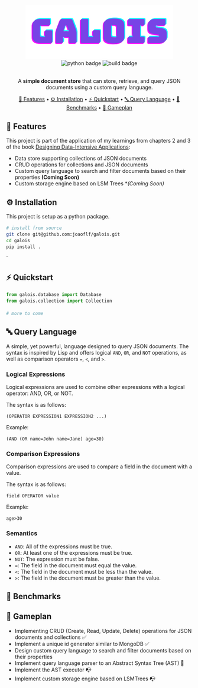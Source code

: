 <div align="center">
    <img alt="Galois Logo" src="./assets/galois.png" alt="Logo" width="400">
</div>
<div align="center">
    <img alt="python badge" src="https://img.shields.io/badge/python-3.10-blue.svg">
    <img alt="build badge" src="https://github.com/joaoflf/galois/actions/workflows/build.yml/badge.svg">
    </br></br>

A **simple document store** that can store, retrieve, and query JSON documents using a custom query language.

[🎯 Features](#-features) •
[⚙️ Installation](#️-installation) •
[⚡️ Quickstart](#️-quickstart) •
[🔤 Query Language](#-query-language) •
[🤖 Benchmarks](#-benchmarks) •
[🏈 Gameplan](#-gameplan)


</div>

## 🎯 Features

This project is part of the application of my learnings from chapters 2 and 3 of the  book [Designing Data-Intensive Applications](https://www.oreilly.com/library/view/designing-data-intensive-applications/9781491903063/):

* Data store supporting collections of JSON documents
* CRUD operations for collections and JSON documents
* Custom query language to search and filter documents based on their properties **(Coming Soon)**
* Custom storage engine based on LSM Trees **(Coming Soon)*
 

## ⚙️ Installation

This project is setup as a python package.
```bash
# install from source
git clone git@github.com:joaoflf/galois.git
cd galois 
pip install .
```
`
## ⚡️ Quickstart

```python
from galois.database import Database
from galois.collection import Collection

# more to come
```

## 🔤 Query Language
A simple, yet powerful, language designed to query JSON documents. The syntax is inspired by Lisp and offers logical `AND`, `OR`, and `NOT` operations, as well as comparison operators `=`, `<`, and `>`.

### Logical Expressions
Logical expressions are used to combine other expressions with a logical operator: AND, OR, or NOT.

The syntax is as follows:
```
(OPERATOR EXPRESSION1 EXPRESSION2 ...)
````

Example:
```
(AND (OR name=John name=Jane) age=30)
```

### Comparison Expressions
Comparison expressions are used to compare a field in the document with a value.

The syntax is as follows:
```
field OPERATOR value
```

Example:
```
age>30
```

### Semantics

* `AND`: All of the expressions must be true.
* `OR`: At least one of the expressions must be true.
* `NOT`: The expression must be false.
* `=`: The field in the document must equal the value.
* `<`: The field in the document must be less than the value.
* `>`: The field in the document must be greater than the value.

## 🤖 Benchmarks

## 🏈 Gameplan

* Implementing CRUD (Create, Read, Update, Delete) operations for JSON documents and collections ✅
* Implement a unique id generator similar to MongoDB ✅
* Design custom query language to search and filter documents based on their properties 
* Implement query language parser to an Abstract Syntax Tree (AST) 🔄
* Implement the AST executor 📭 
* Implement custom storage engine based on LSMTrees 📭
